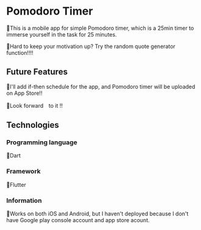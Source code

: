 # Pomodoro Timer 

🍅This is a mobile app for simple Pomodoro timer, which is a 25min timer to immerse yourself in the task for 25 minutes. 

🍅Hard to keep your motivation up? Try the random quote generator function!!!!


## Future Features

🍅I'll add if-then schedule for the app, and Pomodoro timer will be uploaded on App Store!!

🍅Look forward　to it !!


## Technologies

### Programming language 

🍅Dart 

### Framework 

🍅Flutter 


### Information

🍅Works on both iOS and Android, but I haven't deployed because I don't have Google play console account and app store acount.

